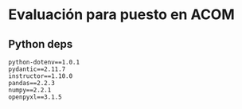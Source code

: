 # Evaluación para puesto en ACOM

## Python deps

```
python-dotenv==1.0.1
pydantic==2.11.7
instructor==1.10.0
pandas==2.2.3
numpy==2.2.1
openpyxl==3.1.5
```
